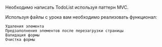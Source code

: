 Необходимо написать TodoList используя паттерн MVC.

Используя файлы с урока вам необходимо реализовать функционал:

    Удаления элемента
    Предзаполнения элементов после перезагрузки страницы
    Валидация формы
    Очистка формы
